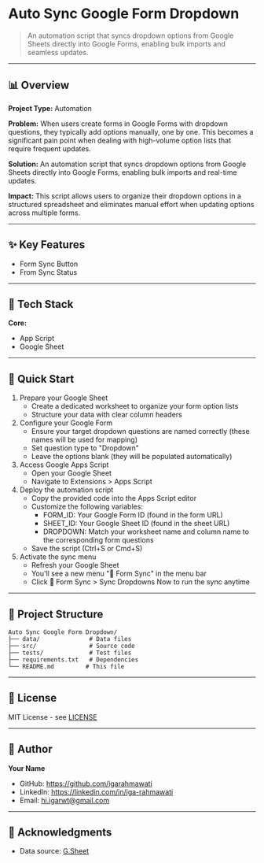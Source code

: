 # Auto Sync Google Form Dropdown

> An automation script that syncs dropdown options from Google Sheets directly into Google Forms, enabling bulk imports and seamless updates.

---

## 📊 Overview

**Project Type:** Automation

**Problem:** When users create forms in Google Forms with dropdown questions, they typically add options manually, one by one. This becomes a significant pain point when dealing with high-volume option lists that require frequent updates.

**Solution:** An automation script that syncs dropdown options from Google Sheets directly into Google Forms, enabling bulk imports and real-time updates.

**Impact:** This script allows users to organize their dropdown options in a structured spreadsheet and eliminates manual effort when updating options across multiple forms.

---

## ✨ Key Features

- Form Sync Button
- From Sync Status

---

## 🔧 Tech Stack

**Core:**
- App Script
- Google Sheet

---

## 🚀 Quick Start
1. Prepare your Google Sheet
    - Create a dedicated worksheet to organize your form option lists
    - Structure your data with clear column headers
2. Configure your Google Form
    - Ensure your target dropdown questions are named correctly (these names will be used for mapping)
    - Set question type to "Dropdown"
    - Leave the options blank (they will be populated automatically)
3. Access Google Apps Script
    - Open your Google Sheet
    - Navigate to Extensions > Apps Script
4. Deploy the automation script
    - Copy the provided code into the Apps Script editor
    - Customize the following variables:
        - FORM_ID: Your Google Form ID (found in the form URL)
        - SHEET_ID: Your Google Sheet ID (found in the sheet URL)
        - DROPDOWN: Match your worksheet name and column name to the corresponding form questions
    - Save the script (Ctrl+S or Cmd+S)
5. Activate the sync menu
    - Refresh your Google Sheet
    - You'll see a new menu "🔄 Form Sync" in the menu bar
    - Click 🔄 Form Sync > Sync Dropdowns Now to run the sync anytime

---

## 📁 Project Structure

```
Auto Sync Google Form Dropdown/
├── data/              # Data files
├── src/               # Source code
├── tests/             # Test files
├── requirements.txt   # Dependencies
└── README.md         # This file
```

---

## 📄 License

MIT License - see [LICENSE](LICENSE)

---

## 👤 Author

**Your Name**
- GitHub: https://github.com/igarahmawati
- LinkedIn: https://linkedin.com/in/iga-rahmawati
- Email: hi.igarwt@gmail.com

---

## 🙏 Acknowledgments

- Data source: [G.Sheet](https://docs.google.com/spreadsheets/d/1s31PTo43iLpoo6dTgmDkvEqjCFWjd8cF2sIAq4sOrLs)
